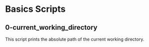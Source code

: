 # Basics Scripts
## 0-current_working_directory
This script prints the absolute path of the current working directory.
